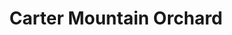 ---
layout: gallery
title: Carter Mountain Orchard
tags: photography
location: location
featuredImage: 20220915-IF8A5333.jpg
featuredImageCaption: Carter mountain
---